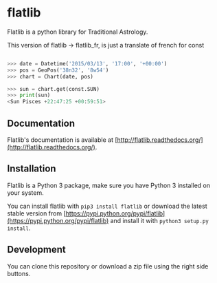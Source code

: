 # flatlib

Flatlib is a python library for Traditional Astrology.

This version of flatlib -> flatlib_fr, is just a translate of french for const

```python

>>> date = Datetime('2015/03/13', '17:00', '+00:00')
>>> pos = GeoPos('38n32', '8w54')
>>> chart = Chart(date, pos)

>>> sun = chart.get(const.SUN)
>>> print(sun)
<Sun Pisces +22:47:25 +00:59:51>

```

## Documentation

Flatlib's documentation is available at [http://flatlib.readthedocs.org/](http://flatlib.readthedocs.org/).


## Installation

Flatlib is a Python 3 package, make sure you have Python 3 installed on your system. 

You can install flatlib with `pip3 install flatlib` or download the latest stable version from [https://pypi.python.org/pypi/flatlib](https://pypi.python.org/pypi/flatlib) and install it with `python3 setup.py install`. 


## Development

You can clone this repository or download a zip file using the right side buttons. 
